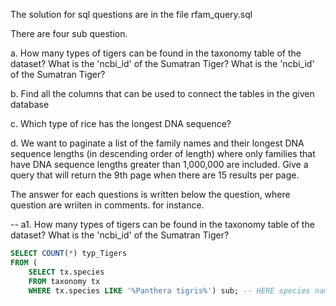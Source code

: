 The solution for sql questions are in the file rfam_query.sql

There are four sub question.

a. How many types of tigers can be found in the taxonomy table of the dataset? What is the 'ncbi_id' of the Sumatran Tiger? 
What is the 'ncbi_id' of the Sumatran Tiger?

b. Find all the columns that can be used to connect the tables in the given database

c. Which type of rice has the longest DNA sequence?

d. We want to paginate a list of the family names and their longest DNA sequence lengths (in descending order of length)
where only families that have DNA sequence lengths greater than 1,000,000 are included. Give a query that will return
the 9th page when there are 15 results per page.

The answer for each questions is written below the question, where question are wriiten in comments.
for instance.

-- a1. How many types of tigers can be found in the taxonomy table of the dataset? What is the 'ncbi_id' of the Sumatran Tiger?

``` SQL Query
SELECT COUNT(*) typ_Tigers
FROM (
    SELECT tx.species
    FROM taxonomy tx
    WHERE tx.species LIKE '%Panthera tigris%') sub; -- HERE species name of tiger is Panthera tigris
```
